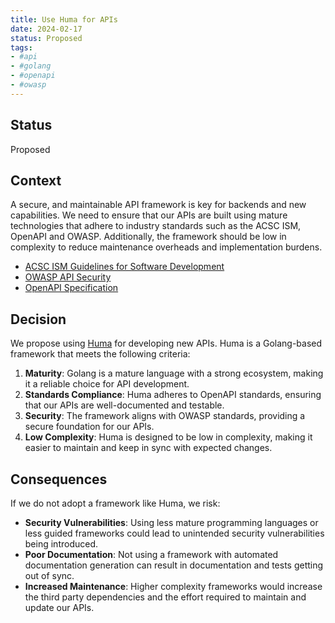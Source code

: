 ```yaml
---
title: Use Huma for APIs
date: 2024-02-17
status: Proposed
tags:
- #api
- #golang
- #openapi
- #owasp
---
```


## Status

Proposed

## Context

A secure, and maintainable API framework is key for backends and new capabilities. We need to ensure that our APIs are built using mature technologies that adhere to industry standards such as the ACSC ISM, OpenAPI and OWASP. Additionally, the framework should be low in complexity to reduce maintenance overheads and implementation burdens.

- [ACSC ISM Guidelines for Software Development](https://www.cyber.gov.au/resources-business-and-government/essential-cyber-security/ism/cyber-security-guidelines/guidelines-software-development)
- [OWASP API Security](https://owasp.org/www-project-api-security/)
- [OpenAPI Specification](https://spec.openapis.org/)

## Decision

We propose using [Huma](https://huma.rocks/) for developing new APIs. Huma is a Golang-based framework that meets the following criteria:

1. **Maturity**: Golang is a mature language with a strong ecosystem, making it a reliable choice for API development.
2. **Standards Compliance**: Huma adheres to OpenAPI standards, ensuring that our APIs are well-documented and testable.
3. **Security**: The framework aligns with OWASP standards, providing a secure foundation for our APIs.
4. **Low Complexity**: Huma is designed to be low in complexity, making it easier to maintain and keep in sync with expected changes.

## Consequences

If we do not adopt a framework like Huma, we risk:

- **Security Vulnerabilities**: Using less mature programming languages or less guided frameworks could lead to unintended security vulnerabilities being introduced.
- **Poor Documentation**: Not using a framework with automated documentation generation can result in documentation and tests getting out of sync.
- **Increased Maintenance**: Higher complexity frameworks would increase the third party dependencies and the effort required to maintain and update our APIs.
